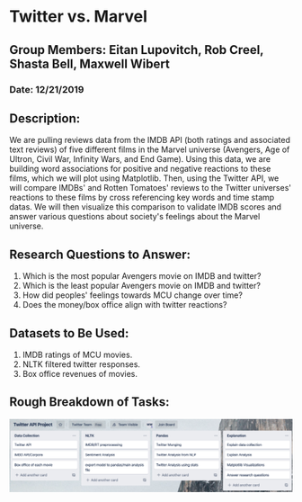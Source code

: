 # Twitter vs. Marvel 

## Group Members: Eitan Lupovitch, Rob Creel, Shasta Bell, Maxwell Wibert

### Date: 12/21/2019

## Description:
We are pulling reviews data from the IMDB API (both ratings and associated text reviews) of five different films in the Marvel universe (Avengers, Age of Ultron, Civil War, Infinity Wars, and End Game). Using this data, we are building word associations for positive and negative reactions to these films, which we will plot using Matplotlib. Then, using the Twitter API, we will compare IMDBs' and Rotten Tomatoes' reviews to the Twitter universes' reactions to these films by cross referencing key words and time stamp datas. We will then visualize this comparison to validate IMDB scores and answer various questions about society's feelings about the Marvel universe. 

## Research Questions to Answer:
1. Which is the most popular Avengers movie on IMDB and twitter?
2. Which is the least popular Avengers movie on IMDB and twitter?
3. How did peoples' feelings towards MCU change over time? 
4. Does the money/box office align with twitter reactions?

## Datasets to Be Used:
1. IMDB ratings of MCU movies.
2. NLTK filtered twitter responses. 
3. Box office revenues of movies. 

## Rough Breakdown of Tasks:
![Trello](./Resources/Trello.png)


